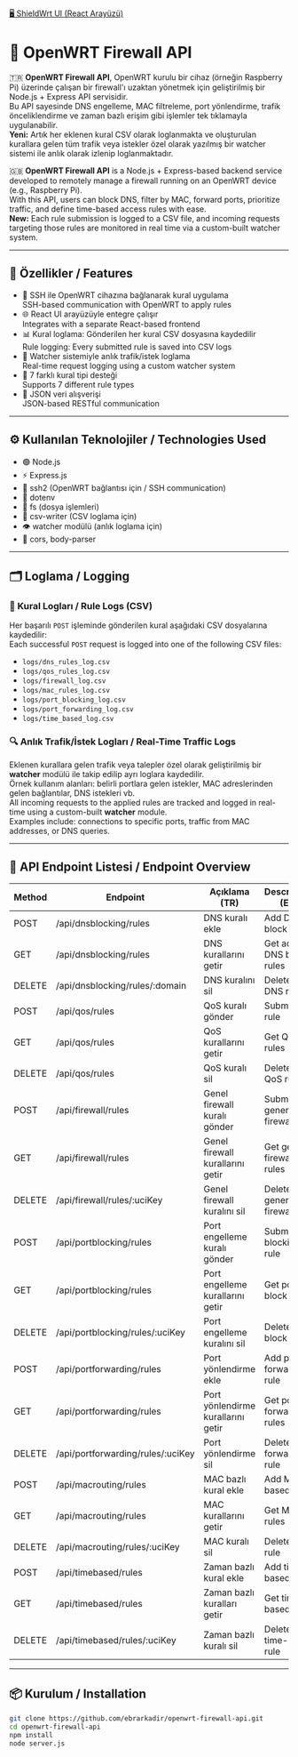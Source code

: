 [🖥️ ShieldWrt UI (React Arayüzü)](https://github.com/ebrarkadir/react-firewall-ui)

# 🔧 OpenWRT Firewall API

🇹🇷 **OpenWRT Firewall API**, OpenWRT kurulu bir cihaz (örneğin Raspberry Pi) üzerinde çalışan bir firewall'ı uzaktan yönetmek için geliştirilmiş bir Node.js + Express API servisidir.  
Bu API sayesinde DNS engelleme, MAC filtreleme, port yönlendirme, trafik önceliklendirme ve zaman bazlı erişim gibi işlemler tek tıklamayla uygulanabilir.  
**Yeni:** Artık her eklenen kural CSV olarak loglanmakta ve oluşturulan kurallara gelen tüm trafik veya istekler özel olarak yazılmış bir watcher sistemi ile anlık olarak izlenip loglanmaktadır.

🇬🇧 **OpenWRT Firewall API** is a Node.js + Express-based backend service developed to remotely manage a firewall running on an OpenWRT device (e.g., Raspberry Pi).  
With this API, users can block DNS, filter by MAC, forward ports, prioritize traffic, and define time-based access rules with ease.  
**New:** Each rule submission is logged to a CSV file, and incoming requests targeting those rules are monitored in real time via a custom-built watcher system.

---

## 🚀 Özellikler / Features

- 🔐 SSH ile OpenWRT cihazına bağlanarak kural uygulama  
  SSH-based communication with OpenWRT to apply rules
- 🌐 React UI arayüzüyle entegre çalışır  
  Integrates with a separate React-based frontend
- 📊 Kural loglama: Gönderilen her kural CSV dosyasına kaydedilir  
  Rule logging: Every submitted rule is saved into CSV logs
- 📡 Watcher sistemiyle anlık trafik/istek loglama  
  Real-time request logging using a custom watcher system
- 🧱 7 farklı kural tipi desteği  
  Supports 7 different rule types
- 🔄 JSON veri alışverişi  
  JSON-based RESTful communication

---

## ⚙️ Kullanılan Teknolojiler / Technologies Used

- 🟢 Node.js  
- ⚡ Express.js  
- 🔐 ssh2 (OpenWRT bağlantısı için / SSH communication)  
- 📁 dotenv  
- 📄 fs (dosya işlemleri)  
- 📜 csv-writer (CSV loglama için)  
- 👁️ watcher modülü (anlık loglama için)  
- 🔀 cors, body-parser

---

## 🗂️ Loglama / Logging

### 📄 Kural Logları / Rule Logs (CSV)

Her başarılı `POST` işleminde gönderilen kural aşağıdaki CSV dosyalarına kaydedilir:  
Each successful `POST` request is logged into one of the following CSV files:

- `logs/dns_rules_log.csv`
- `logs/qos_rules_log.csv`
- `logs/firewall_log.csv`
- `logs/mac_rules_log.csv`
- `logs/port_blocking_log.csv`
- `logs/port_forwarding_log.csv`
- `logs/time_based_log.csv`

### 🔍 Anlık Trafik/İstek Logları / Real-Time Traffic Logs

Eklenen kurallara gelen trafik veya talepler özel olarak geliştirilmiş bir **watcher** modülü ile takip edilip ayrı loglara kaydedilir.  
Örnek kullanım alanları: belirli portlara gelen istekler, MAC adreslerinden gelen bağlantılar, DNS istekleri vb.  
All incoming requests to the applied rules are tracked and logged in real-time using a custom-built **watcher** module.  
Examples include: connections to specific ports, traffic from MAC addresses, or DNS queries.

---

## 📁 API Endpoint Listesi / Endpoint Overview

| Method | Endpoint                                  | Açıklama (TR)                             | Description (EN)                             |
|--------|-------------------------------------------|-------------------------------------------|----------------------------------------------|
| POST   | /api/dnsblocking/rules                    | DNS kuralı ekle                           | Add DNS block rule                           |
| GET    | /api/dnsblocking/rules                    | DNS kurallarını getir                     | Get active DNS block rules                   |
| DELETE | /api/dnsblocking/rules/:domain            | DNS kuralını sil                          | Delete a DNS rule                            |
| POST   | /api/qos/rules                            | QoS kuralı gönder                         | Submit QoS rule                              |
| GET    | /api/qos/rules                            | QoS kurallarını getir                     | Get QoS rules                                 |
| DELETE | /api/qos/rules                            | QoS kuralı sil                            | Delete a QoS rule                             |
| POST   | /api/firewall/rules                       | Genel firewall kuralı gönder              | Submit general firewall rule                 |
| GET    | /api/firewall/rules                       | Genel firewall kurallarını getir          | Get general firewall rules                   |
| DELETE | /api/firewall/rules/:uciKey               | Genel firewall kuralını sil               | Delete general firewall rule                 |
| POST   | /api/portblocking/rules                   | Port engelleme kuralı gönder              | Submit port blocking rule                    |
| GET    | /api/portblocking/rules                   | Port engelleme kurallarını getir          | Get port block rules                         |
| DELETE | /api/portblocking/rules/:uciKey           | Port engelleme kuralını sil               | Delete port block rule                       |
| POST   | /api/portforwarding/rules                 | Port yönlendirme ekle                     | Add port forwarding rule                     |
| GET    | /api/portforwarding/rules                 | Port yönlendirme kurallarını getir        | Get port forwarding rules                    |
| DELETE | /api/portforwarding/rules/:uciKey         | Port yönlendirme sil                      | Delete port forwarding rule                  |
| POST   | /api/macrouting/rules                     | MAC bazlı kural ekle                      | Add MAC-based rule                           |
| GET    | /api/macrouting/rules                     | MAC kurallarını getir                     | Get MAC rules                                |
| DELETE | /api/macrouting/rules/:uciKey             | MAC kuralı sil                            | Delete MAC rule                              |
| POST   | /api/timebased/rules                      | Zaman bazlı kural ekle                    | Add time-based rule                          |
| GET    | /api/timebased/rules                      | Zaman bazlı kuralları getir               | Get time-based rules                         |
| DELETE | /api/timebased/rules/:uciKey              | Zaman bazlı kuralı sil                    | Delete time-based rule                       |

---

## 📦 Kurulum / Installation

```bash
git clone https://github.com/ebrarkadir/openwrt-firewall-api.git
cd openwrt-firewall-api
npm install
node server.js
